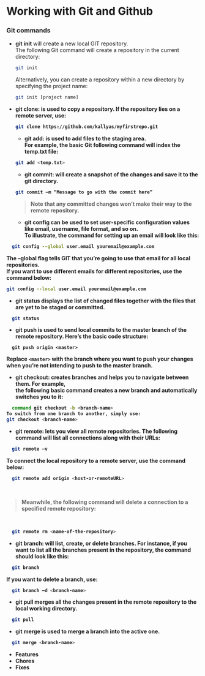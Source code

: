 # Working with Git and Github

### Git commands
- <b>git init</b>
  will create a new local GIT repository. <br>
  The following Git command will create a repository in the current directory:<br>
  ```bash
  git init
  ```
  Alternatively, you can create a repository within a new directory by specifying the project name:
  ```bash
  git init [project name]
  ```
- <b>git clone<b>: is used to copy a repository. If the repository lies on a remote server, use:
  ```bash
  git clone https://github.com/kallyas/myfirstrepo.git
  ```

  - <b>git add</b>: is used to add files to the staging area. <br>For example, the basic Git following command will index the temp.txt file:
  ```bash
  git add <temp.txt>
  ```
  - <b>git commit</b>: will create a snapshot of the changes and save it to the git directory.
  ```bash
  git commit –m “Message to go with the commit here”
  ```
  > Note that any committed changes won’t make their way to the remote repository.
  
  - <b>git config</b> can be used to set user-specific configuration values like email, username, file format, and so on.
  <br>To illustrate, the command for setting up an email will look like this:
```bash
  git config --global user.email youremail@example.com
 ```
The –global flag tells GIT that you’re going to use that email for all local repositories. <br>If you want to use different emails for different repositories, use the command below:
 ```bash 
git config --local user.email youremail@example.com
 ```
  - <b>git status</b> displays the list of changed files together with the files that are yet to be staged or committed.
```bash
  git status
 ```
  - <b>git push</b> is used to send local commits to the master branch of the remote repository. Here’s the basic code structure:
```
  git push origin <master>
 ```
Replace `<master>` with the branch where you want to push your changes when you’re not intending to push to the master branch.

  - <b>git checkout</b>: creates branches and helps you to navigate between them. For example, </br>the following basic command creates a new branch and automatically switches you to it:
```bash
  command git checkout -b <branch-name>
To switch from one branch to another, simply use:
git checkout <branch-name>
 ```
  - <b>git remote</b>: lets you view all remote repositories. The following command will list all connections along with their URLs:
```bash
  git remote –v
 ```
To connect the local repository to a remote server, use the command below:
```bash
  git remote add origin <host-or-remoteURL>
 ```
 <br>
  
> Meanwhile, the following command will delete a connection to a specified remote repository:
 <br>
  
```bash
  git remote rm <name-of-the-repository>
 ```
  - <b>git branch</b>: will list, create, or delete branches. For instance, if you want to list all the branches present in the repository, the command should look like this:
```bash
  git branch
  ```
If you want to delete a branch, use:
```bash
  git branch –d <branch-name>
 ```
  - <b>git pull</b> merges all the changes present in the remote repository to the local working directory.
```bash
  git pull
 ```
  - <b>git merge</b> is used to merge a branch into the active one.
```bash
  git merge <branch-name>
 ```
  
- Features
- Chores
- Fixes
